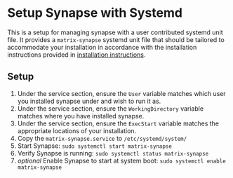 # Setup Synapse with Systemd
This is a setup for managing synapse with a user contributed systemd unit 
file. It provides a `matrix-synapse` systemd unit file that should be tailored 
to accommodate your installation in accordance with the installation 
instructions provided in
[installation instructions](https://matrix-org.github.io/synapse/latest/setup/installation.html).

## Setup
1. Under the service section, ensure the `User` variable matches which user
you installed synapse under and wish to run it as. 
2. Under the service section, ensure the `WorkingDirectory` variable matches
where you have installed synapse.
3. Under the service section, ensure the `ExecStart` variable matches the
appropriate locations of your installation.
4. Copy the `matrix-synapse.service` to `/etc/systemd/system/`
5. Start Synapse: `sudo systemctl start matrix-synapse`
6. Verify Synapse is running: `sudo systemctl status matrix-synapse`
7. *optional* Enable Synapse to start at system boot: `sudo systemctl enable matrix-synapse`

